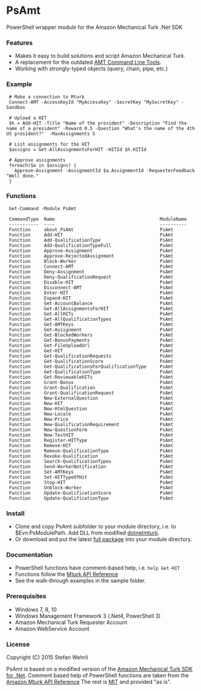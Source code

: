 # PsAmt

PowerShell wrapper module for the Amazon Mechanical Turk .Net SDK

### Features

- Makes it easy to build solutions and script Amazon Mechanical Turk.
- A replacement for the outdated [AMT Command Line Tools](https://requester.mturk.com/developer/tools/clt).
- Working with strongly-typed objects (query, chain, pipe, etc.)

### Example

     # Make a connection to Mturk
     Connect-AMT -AccessKeyId "MyAccessKey" -SecretKey "MySecretKey" -Sandbox

	 # Upload a HIT
	 $h = Add-HIT -Title "Name of the president" -Description "Find the name of a president" -Reward 0.5 -Question "What's the name of the 4th US president?"  -MaxAssignments 5

	 # List assignments for the HIT
	 $assigns = Get-AllAssignmentsForHIT -HITId $h.HITId

	 # Approve assignments
	 foreach($a in $assigns) {
	   Approve-Assignment -AssignmentId $a.AssignmentId -RequesterFeedback "Well done."
	 }

### Functions

     Get-Command -Module PsAmt

     CommandType  Name                                       ModuleName
     -----------  ----                                       ----------
     Function     about_PsAmt                                PsAmt
     Function     Add-HIT                                    PsAmt
     Function     Add-QualificationType                      PsAmt
     Function     Add-QualificationTypeFull                  PsAmt
     Function     Approve-Assignment                         PsAmt
     Function     Approve-RejectedAssignment                 PsAmt
     Function     Block-Worker                               PsAmt
     Function     Connect-AMT                                PsAmt
     Function     Deny-Assignment                            PsAmt
     Function     Deny-QualificationRequest                  PsAmt
     Function     Disable-HIT                                PsAmt
     Function     Disconnect-AMT                             PsAmt
     Function     Enter-HIT                                  PsAmt
     Function     Expand-HIT                                 PsAmt
     Function     Get-AccountBalance                         PsAmt
     Function     Get-AllAssignmentsForHIT                   PsAmt
     Function     Get-AllHITs                                PsAmt
     Function     Get-AllQualificationTypes                  PsAmt
     Function     Get-AMTKeys                                PsAmt
     Function     Get-Assignment                             PsAmt
     Function     Get-BlockedWorkers                         PsAmt
     Function     Get-BonusPayments                          PsAmt
     Function     Get-FileUploadUrl                          PsAmt
     Function     Get-HIT                                    PsAmt
     Function     Get-QualificationRequests                  PsAmt
     Function     Get-QualificationScore                     PsAmt
     Function     Get-QualificationsForQualificationType     PsAmt
     Function     Get-QualificationType                      PsAmt
     Function     Get-ReviewableHITs                         PsAmt
     Function     Grant-Bonus                                PsAmt
     Function     Grant-Qualification                        PsAmt
     Function     Grant-QualificationRequest                 PsAmt
     Function     New-ExternalQuestion                       PsAmt
     Function     New-HIT                                    PsAmt
     Function     New-HtmlQuestion                           PsAmt
     Function     New-Locale                                 PsAmt
     Function     New-Price                                  PsAmt
     Function     New-QualificationRequirement               PsAmt
     Function     New-QuestionForm                           PsAmt
     Function     New-TestHIT                                PsAmt
     Function     Register-HITType                           PsAmt
     Function     Remove-HIT                                 PsAmt
     Function     Remove-QualificationType                   PsAmt
     Function     Revoke-Qualification                       PsAmt
     Function     Search-QualificationTypes                  PsAmt
     Function     Send-WorkerNotification                    PsAmt
     Function     Set-AMTKeys                                PsAmt
     Function     Set-HITTypeOfHit                           PsAmt
     Function     Stop-HIT                                   PsAmt
     Function     Unblock-Worker                             PsAmt
     Function     Update-QualificationScore                  PsAmt
     Function     Update-QualificationType                   PsAmt

### Install

- Clone and copy PsAmt subfolder to your module directory, i.e. to $Evn:PsModulePath. Add DLL from modified [dotnetmturk](https://github.com/descil/dotnetmturk/releases).
- Or download and put the latest [full package](https://github.com/descil/psamt/releases) into your module directory.

### Documentation

- PowerShell functions have comment-based help, i.e. `help Get-HIT`
- Functions follow the [Mturk API Reference](http://docs.aws.amazon.com/AWSMechTurk/latest/AWSMturkAPI/Welcome.html)
- See the walk-through examples in the sample folder.

### Prerequisites

- Windows 7, 8, 10
- Windows Management Framework 3 (.Net4, PowerShell 3)
- Amazon Mechanical Turk Requester Account
- Amazon WebService Account

### License

Copyright (C) 2015 Stefan Wehrli

PsAmt is based on a modified version of the [Amazon Mechanical Turk SDK for .Net](http://mturkdotnet.codeplex.com/). 
Comment based help of PowerShell functions are taken from the [Amazon Mturk API Reference](http://docs.aws.amazon.com/AWSMechTurk/latest/AWSMturkAPI/Welcome.html)
The rest is [MIT](https://github.com/descil/psamt/license) and provided "as is".